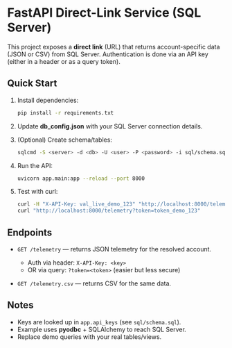 # FastAPI Direct-Link Service (SQL Server)

This project exposes a **direct link** (URL) that returns account-specific data (JSON or CSV)
from SQL Server. Authentication is done via an API key (either in a header or as a query token).

## Quick Start

1. Install dependencies:
   ```bash
   pip install -r requirements.txt
   ```

2. Update **db_config.json** with your SQL Server connection details.

3. (Optional) Create schema/tables:
   ```bash
   sqlcmd -S <server> -d <db> -U <user> -P <password> -i sql/schema.sql
   ```

4. Run the API:
   ```bash
   uvicorn app.main:app --reload --port 8000
   ```

5. Test with curl:
   ```bash
   curl -H "X-API-Key: val_live_demo_123" "http://localhost:8000/telemetry"
   curl "http://localhost:8000/telemetry?token=token_demo_123"
   ```

## Endpoints

- `GET /telemetry` — returns JSON telemetry for the resolved account.
  - Auth via header: `X-API-Key: <key>`
  - OR via query: `?token=<token>` (easier but less secure)

- `GET /telemetry.csv` — returns CSV for the same data.

## Notes

- Keys are looked up in `app.api_keys` (see `sql/schema.sql`).
- Example uses **pyodbc** + SQLAlchemy to reach SQL Server.
- Replace demo queries with your real tables/views.
